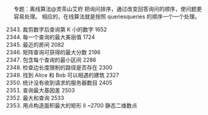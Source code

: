 专题：离线算法@灵茶山艾府
把询问排序，通过改变回答询问的顺序，使问题更容易处理。
相应的，在线算法就是按照 queriesqueries 的顺序一个一个处理。

2343. 裁剪数字后查询第 K 小的数字 1652
2070. 每一个查询的最大美丽值 1724
1847. 最近的房间 2082
2503. 矩阵查询可获得的最大分数 2196
1851. 包含每个查询的最小区间 2286
1697. 检查边长度限制的路径是否存在 2300
2940. 找到 Alice 和 Bob 可以相遇的建筑 2327
2747. 统计没有收到请求的服务器数目 2405
1938. 查询最大基因差 2503
2736. 最大和查询 2533
3382. 用点构造面积最大的矩形 II ~2700 静态二维数点
